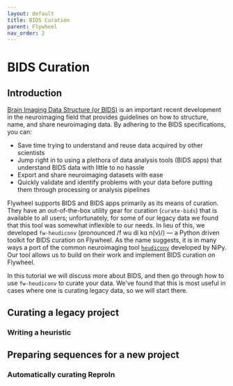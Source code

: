 ```yaml
---
layout: default
title: BIDS Curation
parent: Flywheel
nav_order: 2
---
```


# BIDS Curation

## Introduction

[Brain Imaging Data Structure (or BIDS)](https://bids.neuroimaging.io) is an important recent development in the neuroimaging field that provides guidelines on how to structure, name, and share neuroimaging data. By adhering to the BIDS specifications, you can:

- Save time trying to understand and reuse data acquired by other scientists
- Jump right in to using a plethora of data analysis tools (BIDS apps) that understand BIDS data with little to no hassle
- Export and share neuroimaging datasets with ease
- Quickly validate and identify problems with your data before putting them through processing or analysis pipelines

Flywheel supports BIDS and BIDS apps primarily as its means of curation. They have an out-of-the-box utility gear for curation (`curate-bids`) that is available to all users; unfortunately, for some of our legacy data we found that this tool was somewhat inflexible to our needs. In lieu of this, we developed `fw-heudiconv` (pronounced /f wu di kɑ n(v)/) — a Python driven toolkit for BIDS curation on Flywheel. As the name suggests, it is in many ways a port of the common neuroimaging tool [`heudiconv`](https://heudiconv.readthedocs.io/en/latest/) developed by NiPy. Our tool allows us to build on their work and implement BIDS curation on Flywheel.

In this tutorial we will discuss more about BIDS, and then go through how to use `fw-heudiconv` to curate your data. We've found that this is most useful in cases where one is curating legacy data, so we will start there.


## Curating a legacy project

### Writing a heuristic



## Preparing sequences for a new project

### Automatically curating ReproIn
